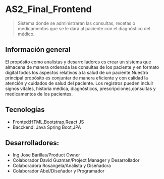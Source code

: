 # AS2_Final_Frontend
> Sistema donde se administraran las consultas, recetas o medicamentos que se le dara al paciente con el diagnóstico del médico.


## Información general
El propósito como analistas y desarrolladores es crear un sistema que almacena de manera ordenada las consultas de los paciente y en formato digital todos los aspectos relativos a la salud de un paciente.Nuestro principal propósito es conjuntar de manera eficiente y con calidad la atención y cuidados de salud del paciente.
Los registros pueden incluir signos vitales, historia médica, diagnósticos, prescripciones,consultas y medicamentos de los pacientes.

## Tecnologías

* Fronted:HTML,Bootstrap,React JS
* Bacckend: Java Spring Boot,JPA



## Desarrolladores:

- Ing.Jose Barillas/Product Owner
- Colaborador David Guzman/Project Manager y Desarrollador
- Colaboradora Rosangela/Analista y Diseñadora
- Colaborador Abel/Diseñador y Programador